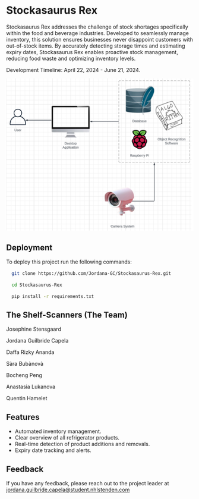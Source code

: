 
#  Stockasaurus Rex

Stockasaurus Rex addresses the challenge of stock shortages specifically within the food and beverage industries. Developed to seamlessly manage inventory, this solution ensures businesses never disappoint customers with out-of-stock items. By accurately detecting storage times and estimating expiry dates, Stockasaurus Rex enables proactive stock management, reducing food waste and optimizing inventory levels.

Development Timeline: April 22, 2024 - June 21, 2024.

![Logo](SystemOverviewDiagram.png)

## Deployment

To deploy this project run the following commands:

```bash
  git clone https://github.com/Jordana-GC/Stockasaurus-Rex.git
```

```bash
  cd Stockasaurus-Rex
```

```bash
  pip install -r requirements.txt
```

## The Shelf-Scanners (The Team)

Josephine Stensgaard

Jordana Guilbride Capela

Daffa Rizky Ananda

Sàra Bubànovà

Bocheng Peng 

Anastasia Lukanova

Quentin Hamelet


## Features

- Automated inventory management.
- Clear overview of all refrigerator products.
- Real-time detection of product additions and removals.
- Expiry date tracking and alerts.



## Feedback

If you have any feedback, please reach out to the project leader at jordana.guilbride.capela@student.nhlstenden.com 



